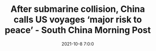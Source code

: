 ---
"title": "After submarine collision, China calls US voyages ‘major risk to peace’ - South China Morning Post"
"date": "2021-10-8 7:0:0"
"feed_name": "GOOGLENEWSDRILLING"
"feed_website": "https://news.google.com/search?q=drilling%2Bincident&hl=en-US&gl=US&ceid=US:en"
"feed_rss": "https://news.google.com/rss/search?q=drilling%2Bincident&hl=en-US&gl=US&ceid=US:en"
"link": "https://www.scmp.com/news/china/diplomacy/article/3151724/china-demands-answers-us-nuclear-submarine-accident-south"
"source": "{'href': 'https://www.scmp.com', 'title': 'South China Morning Post'}"
"file": "_posts/2021-1-1-6d90c9c284ff30a689ea8601e2afe7de30e9852b.md"
"accident": "0"
"drilling": "0"
"represented_by": "0"
"dead": "0"
"injured": "0"
"arrested": "0"
"place": "unknown place"
"where": "unknown site"
"causes": "unknown"
"place_uri": "unknown place"
---